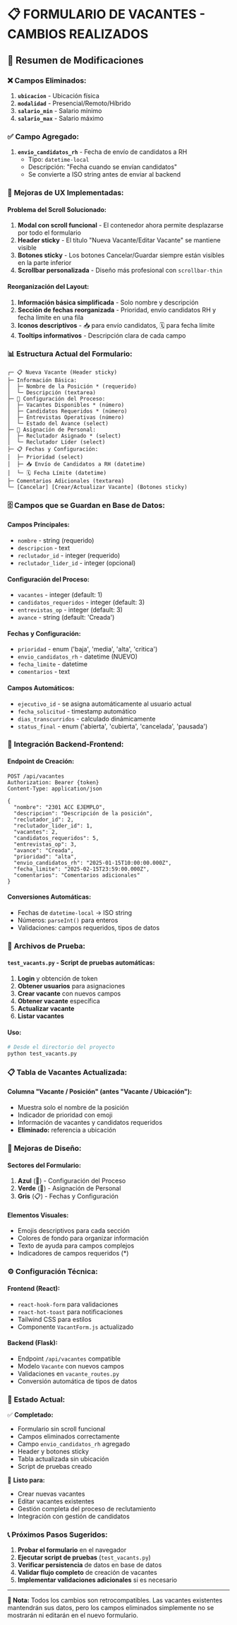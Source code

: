 # 📋 FORMULARIO DE VACANTES - CAMBIOS REALIZADOS

## 🎯 Resumen de Modificaciones

### ❌ **Campos Eliminados:**
1. **`ubicacion`** - Ubicación física 
2. **`modalidad`** - Presencial/Remoto/Híbrido
3. **`salario_min`** - Salario mínimo
4. **`salario_max`** - Salario máximo

### ✅ **Campo Agregado:**
1. **`envio_candidatos_rh`** - Fecha de envío de candidatos a RH
   - Tipo: `datetime-local`
   - Descripción: "Fecha cuando se envían candidatos"
   - Se convierte a ISO string antes de enviar al backend

### 🔧 **Mejoras de UX Implementadas:**

#### **Problema del Scroll Solucionado:**
1. **Modal con scroll funcional** - El contenedor ahora permite desplazarse por todo el formulario
2. **Header sticky** - El título "Nueva Vacante/Editar Vacante" se mantiene visible
3. **Botones sticky** - Los botones Cancelar/Guardar siempre están visibles en la parte inferior
4. **Scrollbar personalizada** - Diseño más profesional con `scrollbar-thin`

#### **Reorganización del Layout:**
1. **Información básica simplificada** - Solo nombre y descripción
2. **Sección de fechas reorganizada** - Prioridad, envío candidatos RH y fecha límite en una fila
3. **Iconos descriptivos** - 📥 para envío candidatos, 🗓️ para fecha límite
4. **Tooltips informativos** - Descripción clara de cada campo

### 📊 **Estructura Actual del Formulario:**

```
┌─ 📋 Nueva Vacante (Header sticky)
├─ Información Básica:
│  ├─ Nombre de la Posición * (requerido)
│  └─ Descripción (textarea)
├─ 🎯 Configuración del Proceso:
│  ├─ Vacantes Disponibles * (número)
│  ├─ Candidatos Requeridos * (número)
│  ├─ Entrevistas Operativas (número)
│  └─ Estado del Avance (select)
├─ 👥 Asignación de Personal:
│  ├─ Reclutador Asignado * (select)
│  └─ Reclutador Líder (select)
├─ 📋 Fechas y Configuración:
│  ├─ Prioridad (select)
│  ├─ 📥 Envío de Candidatos a RH (datetime)
│  └─ 🗓️ Fecha Límite (datetime)
├─ Comentarios Adicionales (textarea)
└─ [Cancelar] [Crear/Actualizar Vacante] (Botones sticky)
```

### 🗄️ **Campos que se Guardan en Base de Datos:**

#### **Campos Principales:**
- `nombre` - string (requerido)
- `descripcion` - text
- `reclutador_id` - integer (requerido)
- `reclutador_lider_id` - integer (opcional)

#### **Configuración del Proceso:**
- `vacantes` - integer (default: 1)
- `candidatos_requeridos` - integer (default: 3)
- `entrevistas_op` - integer (default: 3)
- `avance` - string (default: 'Creada')

#### **Fechas y Configuración:**
- `prioridad` - enum ('baja', 'media', 'alta', 'critica')
- `envio_candidatos_rh` - datetime (NUEVO)
- `fecha_limite` - datetime
- `comentarios` - text

#### **Campos Automáticos:**
- `ejecutivo_id` - se asigna automáticamente al usuario actual
- `fecha_solicitud` - timestamp automático
- `dias_transcurridos` - calculado dinámicamente
- `status_final` - enum ('abierta', 'cubierta', 'cancelada', 'pausada')

### 🔗 **Integración Backend-Frontend:**

#### **Endpoint de Creación:**
```
POST /api/vacantes
Authorization: Bearer {token}
Content-Type: application/json

{
  "nombre": "2301 ACC EJEMPLO",
  "descripcion": "Descripción de la posición",
  "reclutador_id": 2,
  "reclutador_lider_id": 1,
  "vacantes": 2,
  "candidatos_requeridos": 5,
  "entrevistas_op": 3,
  "avance": "Creada",
  "prioridad": "alta",
  "envio_candidatos_rh": "2025-01-15T10:00:00.000Z",
  "fecha_limite": "2025-02-15T23:59:00.000Z",
  "comentarios": "Comentarios adicionales"
}
```

#### **Conversiones Automáticas:**
- Fechas de `datetime-local` → ISO string
- Números: `parseInt()` para enteros
- Validaciones: campos requeridos, tipos de datos

### 🧪 **Archivos de Prueba:**

#### **`test_vacants.py`** - Script de pruebas automáticas:
1. **Login** y obtención de token
2. **Obtener usuarios** para asignaciones
3. **Crear vacante** con nuevos campos
4. **Obtener vacante** específica
5. **Actualizar vacante** 
6. **Listar vacantes**

#### **Uso:**
```bash
# Desde el directorio del proyecto
python test_vacants.py
```

### 📋 **Tabla de Vacantes Actualizada:**

#### **Columna "Vacante / Posición" (antes "Vacante / Ubicación"):**
- Muestra solo el nombre de la posición
- Indicador de prioridad con emoji
- Información de vacantes y candidatos requeridos
- **Eliminado:** referencia a ubicación

### 🎨 **Mejoras de Diseño:**

#### **Sectores del Formulario:**
1. **Azul** (🎯) - Configuración del Proceso
2. **Verde** (👥) - Asignación de Personal  
3. **Gris** (📋) - Fechas y Configuración

#### **Elementos Visuales:**
- Emojis descriptivos para cada sección
- Colores de fondo para organizar información
- Texto de ayuda para campos complejos
- Indicadores de campos requeridos (*)

### ⚙️ **Configuración Técnica:**

#### **Frontend (React):**
- `react-hook-form` para validaciones
- `react-hot-toast` para notificaciones
- Tailwind CSS para estilos
- Componente `VacantForm.js` actualizado

#### **Backend (Flask):**
- Endpoint `/api/vacantes` compatible
- Modelo `Vacante` con nuevos campos
- Validaciones en `vacante_routes.py`
- Conversión automática de tipos de datos

### 🚀 **Estado Actual:**

✅ **Completado:**
- Formulario sin scroll funcional
- Campos eliminados correctamente
- Campo `envio_candidatos_rh` agregado
- Header y botones sticky
- Tabla actualizada sin ubicación
- Script de pruebas creado

🎯 **Listo para:**
- Crear nuevas vacantes
- Editar vacantes existentes
- Gestión completa del proceso de reclutamiento
- Integración con gestión de candidatos

### 📞 **Próximos Pasos Sugeridos:**

1. **Probar el formulario** en el navegador
2. **Ejecutar script de pruebas** (`test_vacants.py`)
3. **Verificar persistencia** de datos en base de datos
4. **Validar flujo completo** de creación de vacantes
5. **Implementar validaciones adicionales** si es necesario

---

**📝 Nota:** Todos los cambios son retrocompatibles. Las vacantes existentes mantendrán sus datos, pero los campos eliminados simplemente no se mostrarán ni editarán en el nuevo formulario.
